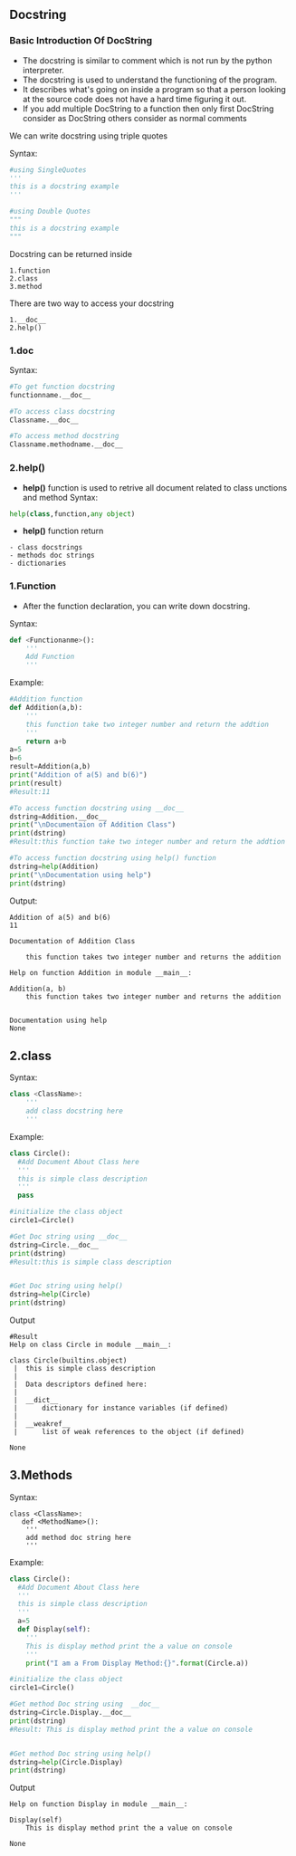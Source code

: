 ## Docstring

### Basic Introduction Of DocString

- The docstring is similar to comment which is not run by the python interpreter.
- The docstring is used to understand the functioning of the program.
- It describes what's going on inside a program so that a person looking at the source code does not have a hard time figuring it out.
- If you add multiple DocString to a function then only first DocString consider as DocString others consider as normal comments

We can write docstring using triple quotes

Syntax:
```python
#using SingleQuotes
'''
this is a docstring example
'''

#using Double Quotes
"""
this is a docstring example
"""
```

Docstring can be returned inside
```
1.function
2.class
3.method
```    
There are two way to access your docstring
```
1.__doc__
2.help()
```

### 1.__doc__
Syntax:
```python
#To get function docstring
functionname.__doc__

#To access class docstring
Classname.__doc__

#To access method docstring
Classname.methodname.__doc__
```

### 2.help()
- **help()** function is used to retrive all document related to class unctions and method
Syntax:
```python
help(class,function,any object)
```

- **help()** function return
```
- class docstrings
- methods doc strings
- dictionaries 
```

### 1.Function
- After the function declaration, you can write down docstring.

Syntax:
```python
def <Functionanme>():
    '''
    Add Function 
    '''
```
Example:
```python
#Addition function
def Addition(a,b):
    '''
    this function take two integer number and return the addtion
    '''
    return a+b
a=5
b=6
result=Addition(a,b)
print("Addition of a(5) and b(6)")
print(result)
#Result:11

#To access function docstring using __doc__
dstring=Addition.__doc__
print("\nDocumentaion of Addition Class")
print(dstring)
#Result:this function take two integer number and return the addtion

#To access function docstring using help() function
dstring=help(Addition)
print("\nDocumentation using help")
print(dstring)
```
Output:
```
Addition of a(5) and b(6)
11

Documentation of Addition Class

    this function takes two integer number and returns the addition
    
Help on function Addition in module __main__:

Addition(a, b)
    this function takes two integer number and returns the addition


Documentation using help
None
```

## 2.class

Syntax:
```python
class <ClassName>:
    '''    
    add class docstring here
    '''
```


Example:
```python
class Circle():
  #Add Document About Class here
  '''
  this is simple class description 
  '''
  pass

#initialize the class object
circle1=Circle()

#Get Doc string using __doc__
dstring=Circle.__doc__
print(dstring)
#Result:this is simple class description 


#Get Doc string using help()
dstring=help(Circle)
print(dstring)
```
Output
```
#Result
Help on class Circle in module __main__:

class Circle(builtins.object)
 |  this is simple class description
 |  
 |  Data descriptors defined here:
 |  
 |  __dict__
 |      dictionary for instance variables (if defined)
 |  
 |  __weakref__
 |      list of weak references to the object (if defined)

None
```

## 3.Methods
Syntax:
```
class <ClassName>:
   def <MethodName>():
    '''
    add method doc string here
    '''
```

Example:
```python
class Circle():
  #Add Document About Class here
  '''
  this is simple class description 
  '''
  a=5
  def Display(self):
    '''
    This is display method print the a value on console
    '''
    print("I am a From Display Method:{}".format(Circle.a))

#initialize the class object
circle1=Circle()

#Get method Doc string using  __doc__
dstring=Circle.Display.__doc__
print(dstring)
#Result: This is display method print the a value on console


#Get method Doc string using help()
dstring=help(Circle.Display)
print(dstring)
```
Output
```
Help on function Display in module __main__:

Display(self)
    This is display method print the a value on console

None
```
